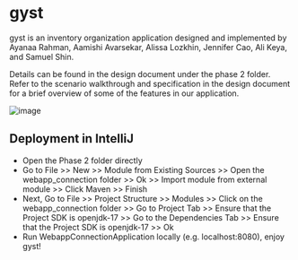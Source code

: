 # gyst

gyst is an inventory organization application designed and implemented by Ayanaa Rahman, Aamishi Avarsekar, Alissa Lozkhin, Jennifer Cao, Ali Keya, and Samuel Shin. 

Details can be found in the design document under the phase 2 folder. Refer to the scenario walkthrough and specification in the design document for a brief overview of some of the features in our application.



![image](https://user-images.githubusercontent.com/76668055/140856553-779c3c45-31f9-47ce-acd1-5a59859b6b9b.png)

## Deployment in IntelliJ
- Open the Phase 2 folder directly
- Go to File >> New >> Module from Existing Sources >> Open the webapp_connection folder >> Ok >> Import module from external module >> Click Maven >> Finish
- Next, Go to File >> Project Structure >> Modules >> Click on the webapp_connection folder >> Go to Project Tab >> Ensure that the Project SDK is openjdk-17 >> Go to the Dependencies Tab >> Ensure that the Project SDK is openjdk-17 >> Ok
- Run WebappConnectionApplication locally (e.g. localhost:8080), enjoy gyst!

